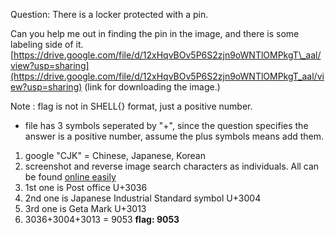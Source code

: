 Question: 
There is a locker protected with a pin.  

Can you help me out in finding the pin in the image, and there is some labeling side of it.  
[https://drive.google.com/file/d/12xHqvBOv5P6S2zjn9oWNTlOMPkgT\_aal/view?usp=sharing](https://drive.google.com/file/d/12xHqvBOv5P6S2zjn9oWNTlOMPkgT_aal/view?usp=sharing) (link for downloading the image.)

Note : flag is not in SHELL{} format, just a positive number.
- file has 3 symbols seperated by "+", since the question specifies the answer is a positive number, assume the plus symbols means add them.

1) google "CJK" = Chinese, Japanese, Korean
2) screenshot and reverse image search characters as individuals. All can be found [online easily](https://charbase.com/block/cjk-symbols-and-punctuation)
3) 1st one is Post office U+3036
4) 2nd one is Japanese Industrial Standard symbol U+3004
5) 3rd one is Geta Mark U+3013
6) 3036+3004+3013 = 9053
**flag: 9053**
